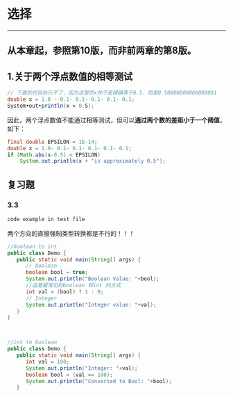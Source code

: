 # 选择


---
从本章起，参照第10版，而非前两章的第8版。
---
## 1.关于两个浮点数值的相等测试
```java
// 下面的代码执行不了，因为这里的x并不是精确等于0.5，而是0.50000000000000001
double x = 1.0 - 0.1- 0.1- 0.1- 0.1- 0.1; 
System•out•println(x » 0.S);
```
因此，两个浮点数值不能通过相等测试，但可以**通过两个数的差距小于一个阈值**，如下：
```java
final double EPSILON = 1E-14;
double x = 1.0- 0.1- 0.1- 0.1- 0.1- 0.1;
if (Math.abs(x-0.5) < EPSILON)
    System.out.println(x + "is approximately 0.5");
```

## 复习题

### 3.3
```java
code example in test file
```
两个方向的直接强制类型转换都是不行的！！！
```java
//boolean to int
public class Demo {
   public static void main(String[] args) {
      // boolean
      boolean bool = true;
      System.out.println("Boolean Value: "+bool);
      //这是最常见的boolean 转int 的方式
      int val = (bool) ? 1 : 0;
      // Integer
      System.out.println("Integer value: "+val);
   }
}



//int to boolean
public class Demo {
   public static void main(String[] args) {
      int val = 100;
      System.out.println("Integer: "+val);
      boolean bool = (val == 100);
      System.out.println("Converted to Bool: "+bool);
   }
```
